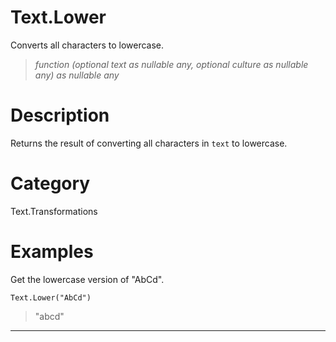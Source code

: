﻿# Text.Lower
Converts all characters to lowercase.
> _function (optional text as nullable any, optional culture as nullable any) as nullable any_
# Description 
Returns the result of converting all characters in <code>text</code> to lowercase.
# Category 
Text.Transformations
# Examples 
Get the lowercase version of "AbCd".
```
Text.Lower("AbCd")
```
> "abcd"
***
